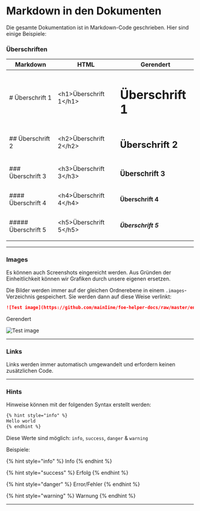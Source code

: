 # Markdown in den Dokumenten

Die gesamte Dokumentation ist in Markdown-Code geschrieben. Hier sind einige Beispiele:

### Überschriften

| Markdown | HTML | Gerendert |
| ----------- | ----------- | ----------- |
| \# Überschrift 1 | &lt;h1>Überschrift 1&lt;/h1> | <h1>Überschrift 1</h1> |
| \## Überschrift 2 | &lt;h2>Überschrift 2&lt;/h2> | <h2>Überschrift 2</h2> |
| \### Überschrift 3 | &lt;h3>Überschrift 3&lt;/h3> | <h3>Überschrift 3</h3> |
| \#### Überschrift 4 | &lt;h4>Überschrift 4&lt;/h4> | <h4>Überschrift 4</h4> |
| \##### Überschrift 5 | &lt;h5>Überschrift 5&lt;/h5> | <h5>Überschrift 5</h5> |

---

### Images

Es können auch Screenshots eingereicht werden. Aus Gründen der Einheitlichkeit können wir Grafiken durch unsere eigenen ersetzen.

Die Bilder werden immer auf der gleichen Ordnerebene in einem ```.images```-Verzeichnis gespeichert. Sie werden dann auf diese Weise verlinkt:

```markdown
![Test image](https://github.com/mainIine/foe-helper-docs/raw/master/english/guide/.images/app48.png)
```
Gerendert

![Test image](https://github.com/mainIine/foe-helper-docs/raw/master/english/guide/.images/app48.png)

---

### Links

Links werden immer automatisch umgewandelt und erfordern keinen zusätzlichen Code.

---

### Hints

Hinweise können mit der folgenden Syntax erstellt werden:

```markdown
{% hint style="info" %}
Hello world
{% endhint %}
```

Diese Werte sind möglich: `info`, `success`, `danger` & `warning`

Beispiele:

{% hint style="info" %}
Info
{% endhint %}

{% hint style="success" %}
Erfolg
{% endhint %}

{% hint style="danger" %}
Error/Fehler
{% endhint %}

{% hint style="warning" %}
Warnung
{% endhint %}

---

